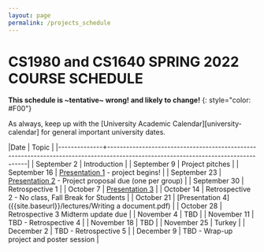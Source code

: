 ```yaml
---
layout: page
permalink: /projects_schedule
---
```


# CS1980 and CS1640 SPRING 2022 COURSE SCHEDULE #

**This schedule is ~tentative~ wrong! and likely to change!**
{: style="color: #F00"}

As always, keep up with the [University Academic Calendar][university-calendar] for general important university dates.

|Date          | Topic                                                                                                                             |
|--------------+-----------------------------------------------------------------------------------------------------------------------------------|
| September 2  | Introduction                                                                                                                      |
| September 9  | Project pitches                                                                                                                   |
| September 16 | [Presentation 1]({{site.baseurl}}/lectures/Capstone_Lecture1.pdf) - project begins!                                               |
| September 23 | [Presentation 2]({{site.baseurl}}/lectures/Capstone_Lecture2_RequirementsElicitation.pdf)  - Project proposal due (one per group) |
| September 30 | Retrospective 1                                                                                                                   |
| October 7    | [Presentation 3]({{site.baseurl}}/lectures/lecture-on-presentations.pdf)                                                          |
| October 14   | Retrospective 2 - No class, Fall Break for Students                                                                               |
| October 21   | [Presentation 4]({{site.baseurl}}/lectures/Writing a document.pdf)                                                                |
| October 28   | Retrospective 3  Midterm update due                                                                                               |
| November 4   | TBD                                                                                                                               |
| November 11  | TBD - Retrospective 4                                                                                                             |
| November 18  | TBD                                                                                                                               |
| November 25  | Turkey                                                                                                                            |
| December 2   | TBD - Retrospective 5                                                                                                             |
| December 9   | TBD - Wrap-up project and poster session                                                                                          |
